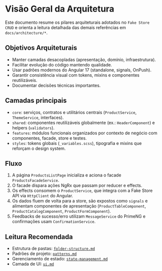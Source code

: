 # Visão Geral da Arquitetura

Este documento resume os pilares arquiteturais adotados no `Fake Store CRUD` e orienta a leitura detalhada das demais referências em `docs/architecture/*`.

## Objetivos Arquiteturais

- Manter camadas desacopladas (apresentação, domínio, infraestrutura).
- Facilitar evolução do código mantendo qualidade.
- Usar padrões modernos do Angular 17 (standalone, signals, OnPush).
- Garantir consistência visual com tokens, mixins e componentes reutilizáveis.
- Documentar decisões técnicas importantes.

## Camadas principais

- `core`: serviços, contratos e utilitários centrais (`ProductService`, `ThemeService`, interfaces).
- `shared`: componentes reutilizáveis globalmente (ex.: `HeaderComponent`) e helpers (`validators`).
- `features`: módulos funcionais organizados por contexto de negócio com componentes, facade, store e testes.
- `styles`: tokens globais (`_variables.scss`), tipografia e mixins que reforçam o design system.

## Fluxo

1. A página `ProductsListPage` inicializa e aciona o facade `ProductsFacadeService`.
2. O facade dispara ações NgRx que passam por reducer e effects.
3. Os effects consomem o `ProductService`, que integra com a Fake Store API via `HttpClient` do Angular.
4. Os dados fluem de volta para a store, são expostos como `signals` e alimentam componentes de apresentação (`ProductTableComponent`, `ProductCatalogComponent`, `ProductFormComponent`).
5. Feedbacks de sucesso/erro utilizam `MessageService` do PrimeNG e confirmações usam `ConfirmationService`.

## Leitura Recomendada

- Estrutura de pastas: [`folder-structure.md`](folder-structure.md)
- Padrões de projeto: [`patterns.md`](patterns.md)
- Gerenciamento de estado: [`state-management.md`](state-management.md)
- Camada de UI: [`ui.md`](ui.md)
